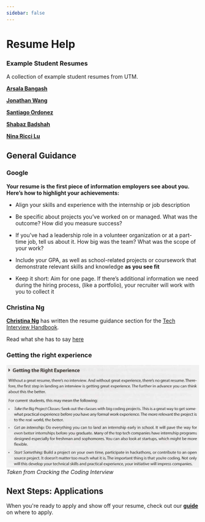```yaml
---
sidebar: false
---
```


# Resume Help

### Example Student Resumes

A collection of example student resumes from UTM.

[__Arsala Bangash__](https://drive.google.com/open?id=1Gf7pInraFqGymEpU5wsFRneXHFIBvdIb)

[__Jonathan Wang__](https://drive.google.com/open?id=1FdKC6G8z0pscC3Dw3uQKZwpe4QiSlVz_)

[__Santiago Ordonez__](https://drive.google.com/open?id=1d9wl3FQhnrpChyOxNg7S8Ue7rndPapcJ)

[__Shabaz Badshah__](https://drive.google.com/open?id=1HdadKYzhiGR5X-YqiB4KRhwl5HrYJ8qf)

[__Nina Ricci Lu__](https://drive.google.com/open?id=15pqPuFUKOC-g_lWwHRj-B6jlWevddRR2)



## General Guidance

### Google

**Your resume is the first piece of information employers see about you. Here’s how to highlight your achievements:**

- Align your skills and experience with the internship or job description

- Be specific about projects you’ve worked on or managed. What was the outcome? How did you measure success?

- If you've had a leadership role in a volunteer organization or at a part-time job, tell us about it. How big was the team? What was the scope of your work?

- Include your GPA, as well as school-related projects or coursework that demonstrate relevant skills and knowledge **as you see fit**

- Keep it short: Aim for one page. If there’s additional information we need during the hiring process, (like a portfolio), your recruiter will work with you to collect it



### Christina Ng

[__Christina Ng__](https://medium.com/@christinang89) has written the resume guidance section for the [Tech Interview Handbook](https://yangshun.github.io/tech-interview-handbook/introduction). 

Read what she has to say [here](https://yangshun.github.io/tech-interview-handbook/resume/)


### Getting the right experience

![Getting the right experience](./getting-right-exp.png)
_Taken from Cracking the Coding Interview_


## Next Steps: Applications

When you're ready to apply and show off your resume, check out our [**guide**](/resources/internship-apps) on where to apply.


